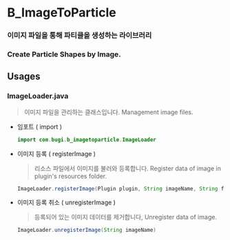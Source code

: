 # B_ImageToParticle
### 이미지 파일을 통해 파티클을 생성하는 라이브러리
### Create Particle Shapes by Image.

## Usages
### ImageLoader.java
> 이미지 파일을 관리하는 클래스입니다. 
> Management image files.
* 임포트 ( import )
	```java
	import com.bugi.b_imagetoparticle.ImageLoader
	```


* 이미지 등록 ( registerImage )
	> 리소스 파일에서 이미지를 불러와 등록합니다.
	> Register data of image in plugin's resources folder.
	```java
	ImageLoader.registerImage(Plugin plugin, String imageName, String fileName)
	```


* 이미지 등록 취소 ( unregisterImage )
	> 등록되어 있는 이미지 데이터를 제거합니다,
	> Unregister data of image.
	```java
	ImageLoader.unregisterImage(String imageName)
